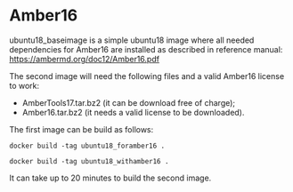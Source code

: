 # Amber16

ubuntu18_baseimage is a simple ubuntu18 image where all needed dependencies for Amber16 are installed as described in reference manual:
https://ambermd.org/doc12/Amber16.pdf

The second image will need the following files and a valid Amber16 license to work:
- AmberTools17.tar.bz2 (it can be download free of charge);
- Amber16.tar.bz2 (it needs a valid license to be downloaded).

The first image can be build as follows:
```
docker build -tag ubuntu18_foramber16 .
```

```
docker build -tag ubuntu18_withamber16 .
```

It can take up to 20 minutes to build the second image.
